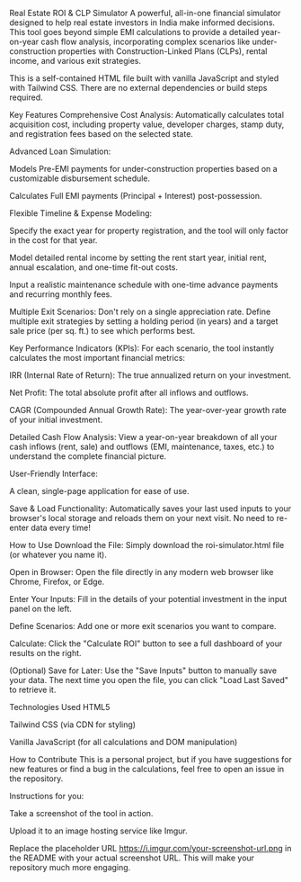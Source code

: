 Real Estate ROI & CLP Simulator
A powerful, all-in-one financial simulator designed to help real estate investors in India make informed decisions. This tool goes beyond simple EMI calculations to provide a detailed year-on-year cash flow analysis, incorporating complex scenarios like under-construction properties with Construction-Linked Plans (CLPs), rental income, and various exit strategies.

This is a self-contained HTML file built with vanilla JavaScript and styled with Tailwind CSS. There are no external dependencies or build steps required.

Key Features
Comprehensive Cost Analysis: Automatically calculates total acquisition cost, including property value, developer charges, stamp duty, and registration fees based on the selected state.

Advanced Loan Simulation:

Models Pre-EMI payments for under-construction properties based on a customizable disbursement schedule.

Calculates Full EMI payments (Principal + Interest) post-possession.

Flexible Timeline & Expense Modeling:

Specify the exact year for property registration, and the tool will only factor in the cost for that year.

Model detailed rental income by setting the rent start year, initial rent, annual escalation, and one-time fit-out costs.

Input a realistic maintenance schedule with one-time advance payments and recurring monthly fees.

Multiple Exit Scenarios: Don't rely on a single appreciation rate. Define multiple exit strategies by setting a holding period (in years) and a target sale price (per sq. ft.) to see which performs best.

Key Performance Indicators (KPIs): For each scenario, the tool instantly calculates the most important financial metrics:

IRR (Internal Rate of Return): The true annualized return on your investment.

Net Profit: The total absolute profit after all inflows and outflows.

CAGR (Compounded Annual Growth Rate): The year-over-year growth rate of your initial investment.

Detailed Cash Flow Analysis: View a year-on-year breakdown of all your cash inflows (rent, sale) and outflows (EMI, maintenance, taxes, etc.) to understand the complete financial picture.

User-Friendly Interface:

A clean, single-page application for ease of use.

Save & Load Functionality: Automatically saves your last used inputs to your browser's local storage and reloads them on your next visit. No need to re-enter data every time!

How to Use
Download the File: Simply download the roi-simulator.html file (or whatever you name it).

Open in Browser: Open the file directly in any modern web browser like Chrome, Firefox, or Edge.

Enter Your Inputs: Fill in the details of your potential investment in the input panel on the left.

Define Scenarios: Add one or more exit scenarios you want to compare.

Calculate: Click the "Calculate ROI" button to see a full dashboard of your results on the right.

(Optional) Save for Later: Use the "Save Inputs" button to manually save your data. The next time you open the file, you can click "Load Last Saved" to retrieve it.

Technologies Used
HTML5

Tailwind CSS (via CDN for styling)

Vanilla JavaScript (for all calculations and DOM manipulation)

How to Contribute
This is a personal project, but if you have suggestions for new features or find a bug in the calculations, feel free to open an issue in the repository.

Instructions for you:

Take a screenshot of the tool in action.

Upload it to an image hosting service like Imgur.

Replace the placeholder URL https://i.imgur.com/your-screenshot-url.png in the README with your actual screenshot URL. This will make your repository much more engaging.
